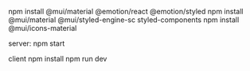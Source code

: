 npm install @mui/material @emotion/react @emotion/styled
npm install @mui/material @mui/styled-engine-sc styled-components
npm install @mui/icons-material

server:
npm start

client 
npm install
npm run dev
